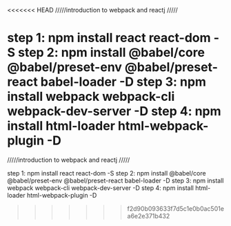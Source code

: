 <<<<<<< HEAD
/////introduction to webpack and reactj /////

step 1:  npm install react react-dom -S
step 2:  npm install @babel/core @babel/preset-env @babel/preset-react babel-loader -D
step 3:  npm install webpack webpack-cli webpack-dev-server -D
step 4:  npm install html-loader html-webpack-plugin -D
=======
/////introduction to webpack and reactj /////

step 1:  npm install react react-dom -S
step 2:  npm install @babel/core @babel/preset-env @babel/preset-react babel-loader -D
step 3:  npm install webpack webpack-cli webpack-dev-server -D
step 4:  npm install html-loader html-webpack-plugin -D
>>>>>>> f2d90b093633f7d5c1e0b0ac501ea6e2e371b432
